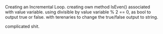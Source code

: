 Creating an Incremental Loop.
creating own method IsEven() associated with value variable.
using divisible by value variable % 2 == 0,
as bool to output true or false. with terenaries to change the true/false output to string.

complicated shit.
